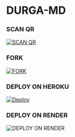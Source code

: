 # DURGA-MD
<a herf='wa.me/916238768108' src='./AMEEN-SER/Magic-Noa.png' >
  
### SCAN QR
<a href='https://replit.com/@raoneenemyinbox/QR-CODE-NOVA?v=1' target="_blank"><img alt='SCAN QR' src='https://img.shields.io/badge/Scan_qr-100000?style=for-the-badge&logo=qrcode&logoColor=white&labelColor=black&color=red'/></a>

### FORK
<a href='https://github.com/AmeenRepo/DURGA-MD/fork' target="_blank"><img alt='FORK' src='https://img.shields.io/badge/Fork Repo-100000?style=for-the-badge&logo=scan&logoColor=white&labelColor=black&color=red'/></a>

### DEPLOY ON HEROKU
[![Deploy](https://www.herokucdn.com/deploy/button.svg)](https://heroku.com/deploy?template=https://github.com/AMEEN-SER-BOTS/DURGA-MD)

### DEPLOY ON RENDER
<a herf='https://dashboard.render.com/register' target="_blank"><img alt='DEPLOY ON RENDER' src='https://img.shields.io/badge/DEPLOY_ON_RENDER-100000?style=for-the-badge&logo=render&logoColor=white&labelColor=black&color=black'/></a>
